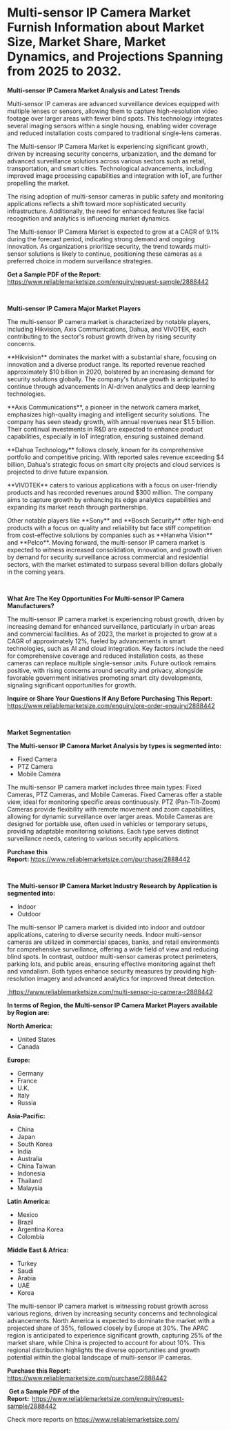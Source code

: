 <p><h1>Multi-sensor IP Camera Market Furnish Information about Market Size, Market Share, Market Dynamics, and Projections Spanning from 2025 to 2032.</h1></p><p><strong>Multi-sensor IP Camera Market Analysis and Latest Trends</strong></p>
<p><p>Multi-sensor IP cameras are advanced surveillance devices equipped with multiple lenses or sensors, allowing them to capture high-resolution video footage over larger areas with fewer blind spots. This technology integrates several imaging sensors within a single housing, enabling wider coverage and reduced installation costs compared to traditional single-lens cameras. </p><p>The Multi-sensor IP Camera Market is experiencing significant growth, driven by increasing security concerns, urbanization, and the demand for advanced surveillance solutions across various sectors such as retail, transportation, and smart cities. Technological advancements, including improved image processing capabilities and integration with IoT, are further propelling the market. </p><p>The rising adoption of multi-sensor cameras in public safety and monitoring applications reflects a shift toward more sophisticated security infrastructure. Additionally, the need for enhanced features like facial recognition and analytics is influencing market dynamics. </p><p>The Multi-sensor IP Camera Market is expected to grow at a CAGR of 9.1% during the forecast period, indicating strong demand and ongoing innovation. As organizations prioritize security, the trend towards multi-sensor solutions is likely to continue, positioning these cameras as a preferred choice in modern surveillance strategies.</p></p>
<p><strong>Get a Sample PDF of the Report:&nbsp;</strong> <a href="https://www.reliablemarketsize.com/enquiry/request-sample/2888442?utm_campaign=3205&utm_medium=2&utm_source=Github&utm_content=ia&utm_term=14032025&utm_id=multi-sensor-ip-camera">https://www.reliablemarketsize.com/enquiry/request-sample/2888442</a></p>
<p>&nbsp;</p>
<p><strong>Multi-sensor IP Camera Major Market Players</strong></p>
<p><p>The multi-sensor IP camera market is characterized by notable players, including Hikvision, Axis Communications, Dahua, and VIVOTEK, each contributing to the sector's robust growth driven by rising security concerns.</p><p>**Hikvision** dominates the market with a substantial share, focusing on innovation and a diverse product range. Its reported revenue reached approximately $10 billion in 2020, bolstered by an increasing demand for security solutions globally. The company's future growth is anticipated to continue through advancements in AI-driven analytics and deep learning technologies.</p><p>**Axis Communications**, a pioneer in the network camera market, emphasizes high-quality imaging and intelligent security solutions. The company has seen steady growth, with annual revenues near $1.5 billion. Their continual investments in R&D are expected to enhance product capabilities, especially in IoT integration, ensuring sustained demand.</p><p>**Dahua Technology** follows closely, known for its comprehensive portfolio and competitive pricing. With reported sales revenue exceeding $4 billion, Dahua's strategic focus on smart city projects and cloud services is projected to drive future expansion.</p><p>**VIVOTEK** caters to various applications with a focus on user-friendly products and has recorded revenues around $300 million. The company aims to capture growth by enhancing its edge analytics capabilities and expanding its market reach through partnerships.</p><p>Other notable players like **Sony** and **Bosch Security** offer high-end products with a focus on quality and reliability but face stiff competition from cost-effective solutions by companies such as **Hanwha Vision** and **Pelco**. Moving forward, the multi-sensor IP camera market is expected to witness increased consolidation, innovation, and growth driven by demand for security surveillance across commercial and residential sectors, with the market estimated to surpass several billion dollars globally in the coming years.</p></p>
<p>&nbsp;</p>
<p><strong>What Are The Key Opportunities For Multi-sensor IP Camera Manufacturers?</strong></p>
<p><p>The multi-sensor IP camera market is experiencing robust growth, driven by increasing demand for enhanced surveillance, particularly in urban areas and commercial facilities. As of 2023, the market is projected to grow at a CAGR of approximately 12%, fueled by advancements in smart technologies, such as AI and cloud integration. Key factors include the need for comprehensive coverage and reduced installation costs, as these cameras can replace multiple single-sensor units. Future outlook remains positive, with rising concerns around security and privacy, alongside favorable government initiatives promoting smart city developments, signaling significant opportunities for growth.</p></p>
<p><strong>Inquire or Share Your Questions If Any Before Purchasing This Report:</strong> <a href="https://www.reliablemarketsize.com/enquiry/pre-order-enquiry/2888442?utm_campaign=3205&utm_medium=2&utm_source=Github&utm_content=ia&utm_term=14032025&utm_id=multi-sensor-ip-camera">https://www.reliablemarketsize.com/enquiry/pre-order-enquiry/2888442</a></p>
<p>&nbsp;</p>
<p><strong>Market Segmentation</strong></p>
<p><strong>The Multi-sensor IP Camera Market Analysis by types is segmented into:</strong></p>
<p><ul><li>Fixed Camera</li><li>PTZ Camera</li><li>Mobile Camera</li></ul></p>
<p><p>The multi-sensor IP camera market includes three main types: Fixed Cameras, PTZ Cameras, and Mobile Cameras. Fixed Cameras offer a stable view, ideal for monitoring specific areas continuously. PTZ (Pan-Tilt-Zoom) Cameras provide flexibility with remote movement and zoom capabilities, allowing for dynamic surveillance over larger areas. Mobile Cameras are designed for portable use, often used in vehicles or temporary setups, providing adaptable monitoring solutions. Each type serves distinct surveillance needs, catering to various security applications.</p></p>
<p><strong>Purchase this Report:&nbsp;</strong><a href="https://www.reliablemarketsize.com/purchase/2888442?utm_campaign=3205&utm_medium=2&utm_source=Github&utm_content=ia&utm_term=14032025&utm_id=multi-sensor-ip-camera">https://www.reliablemarketsize.com/purchase/2888442</a></p>
<p>&nbsp;</p>
<p><strong>The Multi-sensor IP Camera Market Industry Research by Application is segmented into:</strong></p>
<p><ul><li>Indoor</li><li>Outdoor</li></ul></p>
<p><p>The multi-sensor IP camera market is divided into indoor and outdoor applications, catering to diverse security needs. Indoor multi-sensor cameras are utilized in commercial spaces, banks, and retail environments for comprehensive surveillance, offering a wide field of view and reducing blind spots. In contrast, outdoor multi-sensor cameras protect perimeters, parking lots, and public areas, ensuring effective monitoring against theft and vandalism. Both types enhance security measures by providing high-resolution imagery and advanced analytics for improved threat detection.</p></p>
<p><a href="https://www.reliablemarketsize.com/multi-sensor-ip-camera-r2888442?utm_campaign=3205&utm_medium=2&utm_source=Github&utm_content=ia&utm_term=14032025&utm_id=multi-sensor-ip-camera">&nbsp;https://www.reliablemarketsize.com/multi-sensor-ip-camera-r2888442</a></p>
<p><strong>In terms of Region, the Multi-sensor IP Camera Market Players available by Region are:</strong></p>
<p>
    <p> <strong> North America: </strong>
        <ul>
            <li>United States</li>
            <li>Canada</li>
        </ul>
        </p> 
    <p> <strong> Europe: </strong>
        <ul>
            <li>Germany</li>
            <li>France</li>
            <li>U.K.</li>
            <li>Italy</li>
            <li>Russia</li>
        </ul>
        </p> 
    <p> <strong> Asia-Pacific: </strong>
        <ul>
            <li>China</li>
            <li>Japan</li>
            <li>South Korea</li>
            <li>India</li>
            <li>Australia</li>
            <li>China Taiwan</li>
            <li>Indonesia</li>
            <li>Thailand</li>
            <li>Malaysia</li>
        </ul>
        </p> 
    <p> <strong> Latin America: </strong>
        <ul>
            <li>Mexico</li>
            <li>Brazil</li>
            <li>Argentina Korea</li>
            <li>Colombia</li>
        </ul>
        </p> 
    <p> <strong> Middle East & Africa: </strong>
        <ul>
            <li>Turkey</li>
            <li>Saudi</li>
            <li>Arabia</li>
            <li>UAE</li>
            <li>Korea</li>
        </ul>
    </p>
    </p>
<p><p>The multi-sensor IP camera market is witnessing robust growth across various regions, driven by increasing security concerns and technological advancements. North America is expected to dominate the market with a projected share of 35%, followed closely by Europe at 30%. The APAC region is anticipated to experience significant growth, capturing 25% of the market share, while China is projected to account for about 10%. This regional distribution highlights the diverse opportunities and growth potential within the global landscape of multi-sensor IP cameras.</p></p>
<p><strong>Purchase this Report: </strong><a href="https://www.reliablemarketsize.com/purchase/2888442?utm_campaign=3205&utm_medium=2&utm_source=Github&utm_content=ia&utm_term=14032025&utm_id=multi-sensor-ip-camera">https://www.reliablemarketsize.com/purchase/2888442</a></p>
<p>&nbsp;<strong>Get a Sample PDF of the Report:&nbsp;&nbsp;</strong><a href="https://www.reliablemarketsize.com/enquiry/request-sample/2888442?utm_campaign=3205&utm_medium=2&utm_source=Github&utm_content=ia&utm_term=14032025&utm_id=multi-sensor-ip-camera">https://www.reliablemarketsize.com/enquiry/request-sample/2888442</a></p>
<p><strong></strong></p>
<p>Check more reports on <a href="https://www.reliablemarketsize.com/?utm_campaign=3205&utm_medium=2&utm_source=Github&utm_content=ia&utm_term=14032025&utm_id=multi-sensor-ip-camera">https://www.reliablemarketsize.com/</a></p>